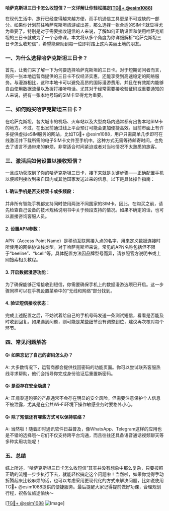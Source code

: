 **哈萨克斯坦三日卡怎么收短信？一文详解让你轻松搞定[[TG💪+ @esim1088](https://t.me/s/esim1088)]**

在现代生活中，旅行已经变得越来越方便，而手机通信工具更是不可或缺的一部分。如果你计划前往哈萨克斯坦旅游或出差，那么选择一张合适的SIM卡就显得尤为重要了。特别是对于需要接收短信的人来说，了解如何正确设置和使用哈萨克斯坦的三日卡就成为了一个必修课。本文将从多个角度为你详细解析“哈萨克斯坦三日卡怎么收短信”，希望能帮助到每一位即将踏上这片美丽土地的朋友。

### 一、为什么选择哈萨克斯坦三日卡？

首先，让我们来了解一下为何要选择哈萨克斯坦的三日卡。对于短期访问者而言，购买一张本地运营商提供的三日卡不仅经济实惠，还能享受到高速稳定的网络服务。与漫游相比，这种本地卡可以避免高昂的国际漫游费用，并且在有效期内能够自由使用数据流量以及拨打接听电话。尤其对于经常需要接收验证码或重要通知的人来说，拥有一张本地号码的SIM卡显得尤为重要。

### 二、如何购买哈萨克斯坦三日卡？

在哈萨克斯坦，各大城市的机场、火车站以及大型商场内通常都有出售本地SIM卡的地方。不过，在出发前通过线上平台预订可能会更加便捷高效。目前市面上有许多提供虚拟eSIM服务的网站，比如TG💪+ @esim1088，用户只需简单几步即可在线激活并下载所需的电子SIM卡文件至手机中。这种方式无需等待邮寄时间，也免去了语言不通带来的麻烦，非常适合时间紧迫或者对当地情况不太熟悉的旅客。

### 三、激活后如何设置以接收短信？

一旦成功获取到了你的哈萨克斯坦三日卡，接下来就是关键步骤——正确配置手机以便顺利接收到来自国内或其他国家发送过来的信息。以下是具体操作指南：

#### 1. 确认手机是否支持双卡或多频段：
并非所有智能手机都支持同时使用两张不同国家的SIM卡。因此，在购买之前，请先检查自己设备的技术规格说明书中关于频段支持的情况。如果不确定的话，也可以直接咨询客服人员。

#### 2. 设置APN参数：
APN（Access Point Name）是移动互联网接入点的名字，用来定义数据连接时所使用的网络协议栈类型。对于哈萨克斯坦来说，常见的APN名称包括但不限于“beeline”、“kcell”等。具体配置方法因品牌型号而异，请参照官方说明书或上网搜索相关教程。

#### 3. 开启数据漫游功能：
为了确保能够正常接收到短信，你需要确保手机上的数据漫游选项已开启。这一步骤同样可以在手机设置菜单中的“无线和网络”部分找到。

#### 4. 验证短信接收状态：
完成上述配置之后，不妨试着给自己的手机号码发送一条测试短信，看看是否能及时收到回复。如果遇到问题，则可能是某些细节没有调整到位，建议再次核对每个环节。

### 四、常见问题解答

#### Q: 如果忘记了自己的密码怎么办？
A: 大多数情况下，运营商都会提供找回密码的功能页面。你可以尝试联系客服热线寻求帮助，他们会指导你完成身份验证后重置新密码。

#### Q: 是否存在安全隐患？
A: 正规渠道购买的产品通常不会存在明显的安全风险。但需要注意保护个人信息不被泄露，尤其是在公共Wi-Fi环境下操作敏感业务时要格外小心。

#### Q: 除了短信还有哪些方式可以保持联络？
A: 当然啦！随着即时通讯软件日益普及，像WhatsApp、Telegram这样的应用也是不错的选择哦～它们不仅支持跨平台沟通，而且往往还具备语音通话视频聊天等多种实用功能呢！

### 五、总结

综上所述，“哈萨克斯坦三日卡怎么收短信”其实并没有想象中那么复杂，只要按照正确的流程一步步执行下去，就能轻松搞定这个问题啦！当然啦，如果你觉得手动折腾起来比较麻烦的话，也可以考虑采用更现代化的方式来解决问题，比如说使用TG💪+ @esim1088提供的便捷服务。最后提醒大家记得提前做好功课，合理规划行程，祝各位旅途愉快～

[[TG💪+ @esim1088](https://t.me/s/esim1088) ![Image](https://i.postimg.cc/4NQfJmqS/Snipaste-2025-05-13-00-14-12.png)]